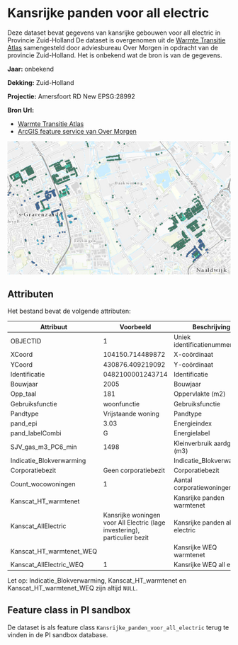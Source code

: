 # Kansrijke panden voor all electric

Deze dataset bevat gegevens van kansrijke gebouwen voor all electric in Provincie Zuid-Holland
De dataset is overgenomen uit de [Warmte Transitie Atlas](https://warmtetransitieatlas.zuid-holland.nl/webappbuilder/apps/496/) samengesteld door adviesbureau Over Morgen in opdracht van de provincie Zuid-Holland. 
Het is onbekend wat de bron is van de gegevens.

**Jaar:** onbekend

**Dekking:** Zuid-Holland

**Projectie:** Amersfoort RD New EPSG:28992

**Bron Url:** 
* [Warmte Transitie Atlas](https://warmtetransitieatlas.zuid-holland.nl/webappbuilder/apps/496/)
* [ArcGIS feature service van Over Morgen](https://services5.arcgis.com/PZYGbbhVncO1YI8q/arcgis/rest/services/PZH_WTA_Kansen_allelectric/FeatureServer)

![](voorbeeld_kansrijke_panden_voor_all_electric.png)

## Attributen

Het bestand bevat de volgende attributen:

| Attribuut          | Voorbeeld | Beschrijving | 
|----------         |-----------|--------------|
|OBJECTID |1| Uniek identificatienummer |
|XCoord |104150.714489872| X-coördinaat|
|YCoord |430876.409219092| Y-coördinaat|
|Identificatie |0482100001243714| Identificatie|
|Bouwjaar |2005| Bouwjaar|
|Opp_taal |181| Oppervlakte (m2)|
|Gebruiksfunctie |woonfunctie| Gebruiksfunctie|
|Pandtype |Vrijstaande woning| Pandtype|
|pand_epi |3.03| Energieindex|
|pand_labelCombi |G| Energielabel|
|SJV_gas_m3_PC6_min |1498| Kleinverbruik aardgas (m3)|
|Indicatie_Blokverwarming || Indicatie_Blokverwarming|
|Corporatiebezit |Geen corporatiebezit| Corporatiebezit|
|Count_wocowoningen |1| Aantal corporatiewoningen|
|Kanscat_HT_warmtenet || Kansrijke panden warmtenet|
|Kanscat_AllElectric |Kansrijke woningen voor All Electric (lage investering), particulier bezit| Kansrijke panden all electric|
|Kanscat_HT_warmtenet_WEQ || Kansrijke WEQ warmtenet|
|Kanscat_AllElectric_WEQ |1| Kansrijke WEQ all electric|

Let op: Indicatie_Blokverwarming, Kanscat_HT_warmtenet en Kanscat_HT_warmtenet_WEQ zijn altijd `NULL`.

## Feature class in PI sandbox

De dataset is als feature class `Kansrijke_panden_voor_all_electric` terug te vinden in de PI sandbox database.
